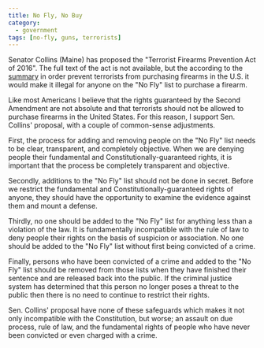 ```yaml
---
title: No Fly, No Buy
category:
  - government
tags: [no-fly, guns, terrorists]
---
```


Senator Collins (Maine) has proposed the "Terrorist Firearms Prevention Act of
2016".  The full text of the act is not available, but the according to the
[summary](https://www.collins.senate.gov/sites/default/files/Terrorist%20Firearms%20Prevention%20Act%20of%202016.pdf)
in order prevent terrorists from purchasing firearms in the U.S. it would make
it illegal for anyone on the "No Fly" list to purchase a firearm.

Like most Americans I believe that the rights guaranteed by the Second Amendment
are not absolute and that terrorists should not be allowed to purchase firearms
in the United States. For this reason, I support Sen. Collins' proposal,
with a couple of common-sense adjustments.

First, the process for adding and removing people on the "No Fly" list needs to
be clear, transparent, and completely objective. When we are denying people
their fundamental and Constitutionally-guaranteed rights, it is important that
the process be completely transparent and objective.

Secondly, additions to the "No Fly" list should not be done in secret. Before we
restrict the fundamental and Constitutionally-guaranteed rights of anyone, they
should have the opportunity to examine the evidence against them and mount a
defense.

Thirdly, no one should be added to the "No Fly" list for anything less than a
violation of the law. It is fundamentally incompatible with the rule of law to
deny people their rights on the basis of suspicion or association. No one should
be added to the "No Fly" list without first being convicted of a crime.

Finally, persons who have been convicted of a crime and added to the "No Fly"
list should be removed from those lists when they have finished their sentence
and are released back into the public. If the criminal justice system has
determined that this person no longer poses a threat to the public then there is
no need to continue to restrict their rights.

Sen. Collins' proposal have none of these safeguards which makes it not only
incompatible with the Constitution, but worse; an assault on due process, rule
of law, and the fundamental rights of people who have never been convicted or
even charged with a crime.
